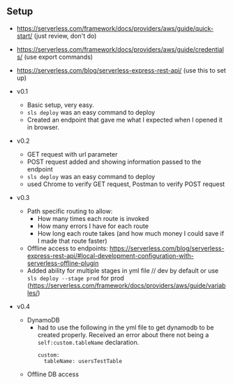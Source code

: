 ## Setup
- https://serverless.com/framework/docs/providers/aws/guide/quick-start/ (just review, don't do)
- https://serverless.com/framework/docs/providers/aws/guide/credentials/ (use export commands)
- https://serverless.com/blog/serverless-express-rest-api/ (use this to set up)

- v0.1
  - Basic setup, very easy.
  - `sls deploy` was an easy command to deploy
  - Created an endpoint that gave me what I expected when I opened it in browser.
- v0.2
  - GET request with url parameter
  - POST request added and showing information passed to the endpoint
  - `sls deploy` was an easy command to deploy
  - used Chrome to verify GET request, Postman to verify POST request
- v0.3
  - Path specific routing to allow:
    - How many times each route is invoked
    - How many errors I have for each route
    - How long each route takes (and how much money I could save if I made that route faster)
  - Offline access to endpoints: https://serverless.com/blog/serverless-express-rest-api/#local-development-configuration-with-serverless-offline-plugin
  - Added ability for multiple stages in yml file // dev by default or use `sls deploy --stage prod` for prod (https://serverless.com/framework/docs/providers/aws/guide/variables/)
- v0.4
  - DynamoDB
    - had to use the following in the yml file to get dynamodb to be created properly.  Received an error about there not being a `self:custom.tableName` declaration.
      ```
      custom:
        tableName: usersTestTable
      ```
  - Offline DB access